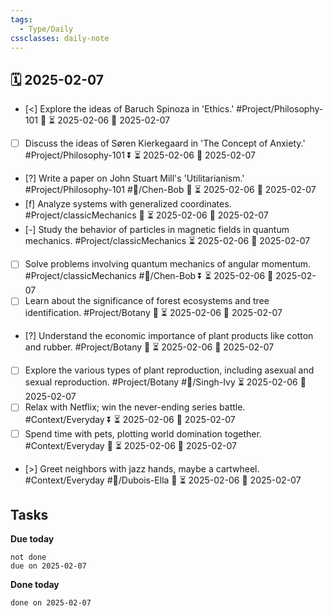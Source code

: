 ```yaml
---
tags:
  - Type/Daily
cssclasses: daily-note
---
```


## 🗓️ 2025-02-07

- [<] Explore the ideas of Baruch Spinoza in 'Ethics.' #Project/Philosophy-101 🔺 ⏳ 2025-02-06 📅 2025-02-07
- [ ] Discuss the ideas of Søren Kierkegaard in 'The Concept of Anxiety.' #Project/Philosophy-101 ⏬ ⏳ 2025-02-06 📅 2025-02-07
- [?] Write a paper on John Stuart Mill's 'Utilitarianism.' #Project/Philosophy-101 #👤/Chen-Bob 🔺 ⏳ 2025-02-06 📅 2025-02-07
- [f] Analyze systems with generalized coordinates. #Project/classicMechanics 🔽 ⏳ 2025-02-06 📅 2025-02-07
- [-] Study the behavior of particles in magnetic fields in quantum mechanics. #Project/classicMechanics ⏳ 2025-02-06 📅 2025-02-07
- [ ] Solve problems involving quantum mechanics of angular momentum. #Project/classicMechanics #👤/Chen-Bob ⏬ ⏳ 2025-02-06 📅 2025-02-07
- [ ] Learn about the significance of forest ecosystems and tree identification. #Project/Botany 🔼 ⏳ 2025-02-06 📅 2025-02-07
- [?] Understand the economic importance of plant products like cotton and rubber. #Project/Botany 🔼 ⏳ 2025-02-06 📅 2025-02-07
- [ ] Explore the various types of plant reproduction, including asexual and sexual reproduction. #Project/Botany #👤/Singh-Ivy ⏳ 2025-02-06 📅 2025-02-07
- [ ] Relax with Netflix; win the never-ending series battle. #Context/Everyday ⏬ ⏳ 2025-02-06 📅 2025-02-07
- [ ] Spend time with pets, plotting world domination together. #Context/Everyday 🔼 ⏳ 2025-02-06 📅 2025-02-07
- [>] Greet neighbors with jazz hands, maybe a cartwheel. #Context/Everyday #👤/Dubois-Ella 🔺 ⏳ 2025-02-06 📅 2025-02-07

## Tasks

**Due today**

```tasks
not done
due on 2025-02-07
```

**Done today**

```tasks
done on 2025-02-07
```
            